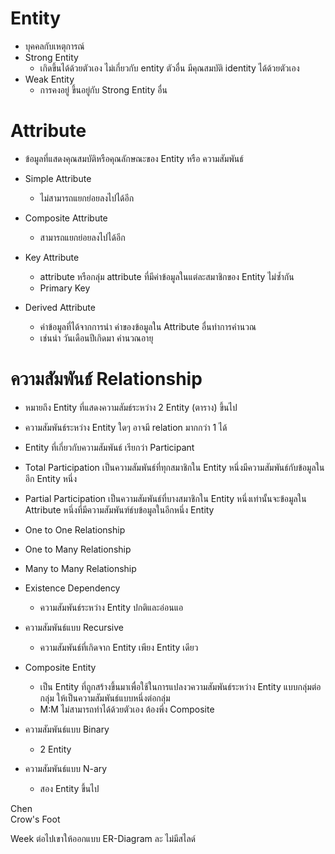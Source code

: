 
# Entity

- บุคคลกับเหตุการณ์
- Strong Entity
	- เกิดขึ้นได้ด้วยตัวเอง ไม่เกี่ยวกับ entity ตัวอื่น มีคุณสมบัติ identity ได้ด้วยตัวเอง
- Weak Entity 
	- การคงอยู่ ขึ้นอยู่กับ Strong Entity อื่น  


# Attribute

- ข้อมูลที่แสดงคุณสมบัติหรือคุณลักษณะของ Entity หรือ ความสัมพันธ์
- Simple Attribute
	- ไม่สามารถแยกย่อยลงไปได้อีก
- Composite Attribute
	- สามารถแยกย่อยลงไปได้อีก

- Key Attribute
	-  attribute หรือกลุ่ม attribute ที่มีค่าข้อมูลในแต่ละสมาชิกของ Entity ไม่ซ้ำกัน
	- Primary Key

- Derived Attribute
	- ค่าข้อมูลที่ได้จากการนำ ค่าของข้อมูลใน Attribute อื่นทำการคำนวณ 
	- เช่นนำ วันเดือนปีเกิดมา คำนวณอายุ

# ความสัมพันธ์ Relationship

- หมายถึง Entity ที่แสดงความสัมธ์ระหว่าง 2 Entity (ตาราง) ขึ้นไป
- ความสัมพันธ์ระหว่าง Entity ใดๆ อาจมี relation มากกว่า 1 ได้
- Entity ที่เกี่ยวกับความสัมพันธ์ เรียกว่า Participant

- Total Participation
	เป็นความสัมพันธ์ที่ทุกสมาชิกใน Entity หนึ่งมีความสัมพันธ์กับข้อมูลในอีก Entity หนึ่ง

- Partial Participation
	เป็นความสัมพันธ์ที่บางสมาชิกใน Entity หนึ่งเท่านั้นจะข้อมูลใน Attribute หนึ่งที่มีความสัมพันฑ์ธ์บข้อมูลในอีกหนึ่ง Entity


- One to One Relationship
- One to Many Relationship
- Many to Many Relationship


- Existence Dependency 
	- ความสัมพันธ์ระหว่าง Entity ปกติและอ่อนแอ

- ความสัมพันธ์แบบ Recursive
	- ความสัมพันธ์ที่เกิดจาก Entity เพียง Entity เดียว
- Composite Entity
	- เป็น Entity ที่ถูกสร้างขึ้นมาเพื่อใช้ในการแปลงวความสัมพันธ์ระหว่าง Entity แบบกลุ่มต่อกลุ่ม ให้เป็นความสัมพันธ์แบบหนึ่งต่อกลุ่ม
	- M:M ไม่สามารถทำได้ด้วยตัวเอง ต้องพึ่ง Composite

- ความสัมพันธ์แบบ Binary
	- 2 Entity
- ความสัมพันธ์แบบ N-ary
	- สอง Entity ขึ้นไป


Chen
\
Crow's Foot


Week ต่อไปเขาให้ออกแบบ ER-Diagram ละ ไม่มีสไลด์

